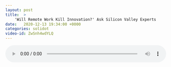 ```yaml
---
layout: post
title:  >
    'Will Remote Work Kill Innovation?' Ask Silicon Valley Experts
date:   2020-12-13 19:34:00 +0000
categories: solidot
video-id: ZwSnh4wdYLQ
---
```


<audio src="/assets/a2f97d84283f7790c5acdd5d318af9b6.mp3" style="width: 100%;" controls></audio>

